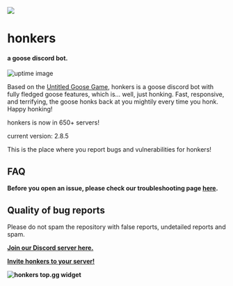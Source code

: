 <img src="https://cdn.discordapp.com/attachments/747300416567378031/747300550693093386/gooseink.png" alt=" "></img>

<h1>honkers</h1> 
<h4><italics>a goose discord bot.</itaclics> </h4><img src="https://botlist.space/bot/693035835452424193/badge?property=uptime.3" alt="uptime image"></img>
<p>
    Based on the <a href="https://goose.game" alt="untitled goose game link">Untitled Goose Game</a>, honkers is a goose discord bot with fully fledged goose features, which is... well, just honking. Fast, responsive, and terrifying, the goose honks back at you mightily every time you honk. Happy honking!

honkers is now in 650+ servers!

current version: 2.8.5
</p>
</div>
<div>
  <p>This is the place where you report bugs and vulnerabilities for honkers! </p>  
  <h2>FAQ</h2>
  <p>
  <b>Before you open an issue, please check our troubleshooting page <a href="https://bit.ly/honkfaq" alt="faq page for honkers">here</a>.</b>
  </p>
  
  <h2>Quality of bug reports</h2>
  <p>
  Please do not spam the repository with false reports, undetailed reports and spam.
  </p>
  <p>
  <b> <a href="https://discord.gg/GxfQh7H">Join our Discord server here.</a></b>
  </p>
  <p>
  <b> <a href="https://inkthought.codes/honkers">Invite honkers to your server!</a>
  </p>
     <p>
  <img src="https://top.gg/api/widget/693035835452424193.svg" alt="honkers top.gg widget"></img>
  </p>
</div>
